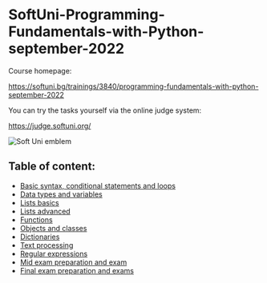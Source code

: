 # SoftUni-Programming-Fundamentals-with-Python-september-2022

Course homepage:

https://softuni.bg/trainings/3840/programming-fundamentals-with-python-september-2022

You can try the tasks yourself via the online judge system: 

https://judge.softuni.org/

![Soft Uni emblem](https://user-images.githubusercontent.com/122516587/212410967-a4c99491-17b3-4298-9205-6cbfb391cba4.png)

## Table of content:

- [Basic syntax, conditional statements and loops](https://github.com/Moramarth/SoftUni-Programming-Fundamentals-with-Python-september-2022/tree/main/basic_syntax_conditional_statements_and_loops)
- [Data types and variables](https://github.com/Moramarth/SoftUni-Programming-Fundamentals-with-Python-september-2022/tree/main/data_type_and_variables)
- [Lists basics](https://github.com/Moramarth/SoftUni-Programming-Fundamentals-with-Python-september-2022/tree/main/lists_basics)
- [Lists advanced](https://github.com/Moramarth/SoftUni-Programming-Fundamentals-with-Python-september-2022/tree/main/lists_advanced)
- [Functions](https://github.com/Moramarth/SoftUni-Programming-Fundamentals-with-Python-september-2022/tree/main/functions)
- [Objects and classes](https://github.com/Moramarth/SoftUni-Programming-Fundamentals-with-Python-september-2022/tree/main/objects_and_classes)
- [Dictionaries](https://github.com/Moramarth/SoftUni-Programming-Fundamentals-with-Python-september-2022/tree/main/dictionaries)
- [Text processing](https://github.com/Moramarth/SoftUni-Programming-Fundamentals-with-Python-september-2022/tree/main/text_processing)
- [Regular expressions](https://github.com/Moramarth/SoftUni-Programming-Fundamentals-with-Python-september-2022/tree/main/regular_expressions)
- [Mid exam preparation and exam](https://github.com/Moramarth/SoftUni-Programming-Fundamentals-with-Python-september-2022/tree/main/mid_exam_prep)
- [Final exam preparation and exams](https://github.com/Moramarth/SoftUni-Programming-Fundamentals-with-Python-september-2022/tree/main/final_exam_prep)
